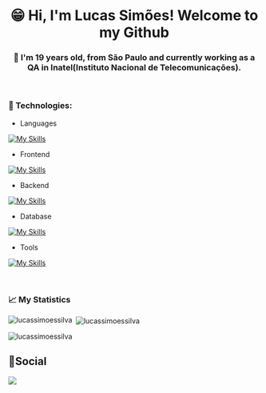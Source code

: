 <h1 align="center">😁 Hi, I'm Lucas Simões! Welcome to my Github</h1>
<h3 align="center">📖 I'm 19 years old, from São Paulo and currently working as a QA in Inatel(Instituto Nacional de Telecomunicações).</h3>

</br>

### 🤖 Technologies:

- Languages

[![My Skills](https://skillicons.dev/icons?i=java,js,python)](https://skillicons.dev)

- Frontend

[![My Skills](https://skillicons.dev/icons?i=css,html,react,angular)](https://skillicons.dev)

- Backend

[![My Skills](https://skillicons.dev/icons?i=spring,rabbitmq,kafka)](https://skillicons.dev)

- Database

[![My Skills](https://skillicons.dev/icons?i=mysql,postgres)](https://skillicons.dev)

- Tools

[![My Skills](https://skillicons.dev/icons?i=docker,kubernetes,postman,git,linux,jenkins,gcp)](https://skillicons.dev)

</br>

### 📈 My Statistics

<p><img align="left" src="https://github-readme-stats.vercel.app/api/top-langs?username=lucassimoessilva&show_icons=true&locale=en&layout=compact" alt="lucassimoessilva" /></p>

<p>&nbsp;<img align="center" src="https://github-readme-stats.vercel.app/api?username=lucassimoessilva&show_icons=true&locale=en" alt="lucassimoessilva" /></p>

<p><img align="center" src="https://github-readme-streak-stats.herokuapp.com/?user=lucassimoessilva&" alt="lucassimoessilva" /></p>


## 📱Social 

<div>
  <a href="https://www.linkedin.com/in/lucassimoessilva/" target="_blank"><img src="https://img.shields.io/badge/-LinkedIn-%230077B5?style=for-the-badge&logo=linkedin&logoColor=white" target="_blank"></a>
</div>
<br>
